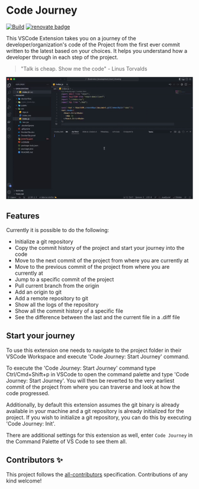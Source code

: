 # Code Journey

[![Build](https://github.com/S-ayanide/vscode-code-journey/actions/workflows/ci.yml/badge.svg)](https://github.com/S-ayanide/vscode-code-journey/actions/workflows/ci.yml)
[![renovate badge](https://img.shields.io/badge/renovate-enabled-brightgreen.svg)](https://renovateapp.com/)

This VSCode Extension takes you on a journey of the developer/organization's code of the Project from the first ever commit written to the latest based on your choices. It helps you understand how a developer through in each step of the project.

> "Talk is cheap. Show me the code" - Linus Torvalds

![](./images/code_journey_usage.gif)

## Features

Currently it is possible to do the following:

- Initialize a git repository
- Copy the commit history of the project and start your journey into the code
- Move to the next commit of the project from where you are currently at
- Move to the previous commit of the project from where you are currently at
- Jump to a specific commit of the project
- Pull current branch from the origin
- Add an origin to git
- Add a remote repository to git
- Show all the logs of the repository
- Show all the commit history of a specific file
- See the difference between the last and the current file in a .diff file

## Start your journey

To use this extension one needs to navigate to the project folder in their VSCode Workspace and execute 'Code Journey: Start Journey' command.

To execute the 'Code Journey: Start Journey' command type Ctrl/Cmd+Shift+p in VSCode to open the command palette and type 'Code Journey: Start Journey'. You will then be reverted to the very earliest commit of the project from where you can traverse and look at how the code progressed.

Additionally, by default this extension assumes the git binary is already available in your machine and a git repository is already initialized for the project. If you wish to initialize a git repository, you can do this by executing 'Code Journey: Init'.

There are additional settings for this extension as well, enter `Code Journey` in the Command Palette of
VS Code to see them all.

## Contributors ✨

This project follows the [all-contributors](https://github.com/all-contributors/all-contributors) specification. Contributions of any kind welcome!
